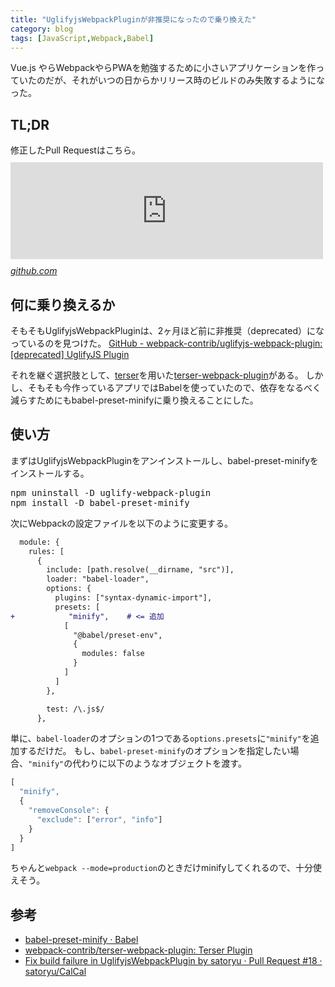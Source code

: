 ```yaml
---
title: "UglifyjsWebpackPluginが非推奨になったので乗り換えた"
category: blog
tags: [JavaScript,Webpack,Babel]
---
```

<p>Vue.js やらWebpackやらPWAを勉強するために小さいアプリケーションを作っていたのだが、それがいつの日からかリリース時のビルドのみ失敗するようになった。</p>

<h2>TL;DR</h2>

<p>修正したPull Requestはこちら。
<iframe src="https://hatenablog-parts.com/embed?url=https%3A%2F%2Fgithub.com%2Fsatoryu%2FCalCal%2Fpull%2F18" title="Fix build failure in UglifyjsWebpackPlugin by satoryu · Pull Request #18 · satoryu/CalCal" class="embed-card embed-webcard" scrolling="no" frameborder="0" style="display: block; width: 100%; height: 155px; max-width: 500px; margin: 10px 0px;"></iframe><cite class="hatena-citation"><a href="https://github.com/satoryu/CalCal/pull/18">github.com</a></cite></p>

<h2>何に乗り換えるか</h2>

<p>そもそもUglifyjsWebpackPluginは、2ヶ月ほど前に非推奨（deprecated）になっているのを見つけた。
<a href="https://github.com/webpack-contrib/uglifyjs-webpack-plugin">GitHub - webpack-contrib/uglifyjs-webpack-plugin: [deprecated] UglifyJS Plugin</a></p>

<p>それを継ぐ選択肢として、<a href="https://github.com/terser/terser">terser</a>を用いた<a href="https://github.com/webpack-contrib/terser-webpack-plugin">terser-webpack-plugin</a>がある。
しかし、そもそも今作っているアプリではBabelを使っていたので、依存をなるべく減らすためにもbabel-preset-minifyに乗り換えることにした。</p>

<h2>使い方</h2>

<p>まずはUglifyjsWebpackPluginをアンインストールし、babel-preset-minifyをインストールする。</p>

<pre class="code bash" data-lang="bash" data-unlink>npm uninstall -D uglify-webpack-plugin
npm install -D babel-preset-minify</pre>


<p>次にWebpackの設定ファイルを以下のように変更する。</p>

```diff
  module: {
    rules: [
      {
        include: [path.resolve(__dirname, "src")],
        loader: "babel-loader",
        options: {
          plugins: ["syntax-dynamic-import"],
          presets: [
+            "minify",    # <= 追加
            [
              "@babel/preset-env",
              {
                modules: false
              }
            ]
          ]
        },

        test: /\.js$/
      },
```

<p>単に、<code>babel-loader</code>のオプションの1つである<code>options.presets</code>に<code>"minify"</code>を追加するだけだ。
もし、<code>babel-preset-minify</code>のオプションを指定したい場合、<code>"minify"</code>の代わりに以下のようなオブジェクトを渡す。</p>

```javascript
[
  "minify",
  {
    "removeConsole": {
      "exclude": ["error", "info"]
    }
  }
]
```

<p>ちゃんと<code>webpack --mode=production</code>のときだけminifyしてくれるので、十分使えそう。</p>

<h2>参考</h2>

<ul>
<li><a href="https://babeljs.io/docs/en/babel-preset-minify">babel-preset-minify · Babel</a></li>
<li><a href="https://github.com/webpack-contrib/terser-webpack-plugin">webpack-contrib/terser-webpack-plugin: Terser Plugin</a></li>
<li><a href="https://github.com/satoryu/CalCal/pull/18">Fix build failure in UglifyjsWebpackPlugin by satoryu · Pull Request #18 · satoryu/CalCal</a></li>
</ul>


